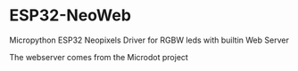 # ESP32-NeoWeb
Micropython ESP32 Neopixels Driver for RGBW leds with builtin Web Server

The webserver comes from the Microdot project
